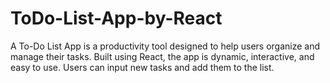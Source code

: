 # ToDo-List-App-by-React
A To-Do List App is a productivity tool designed to help users organize and manage their tasks. Built using React, the app is dynamic, interactive, and easy to use. Users can input new tasks and add them to the list.
